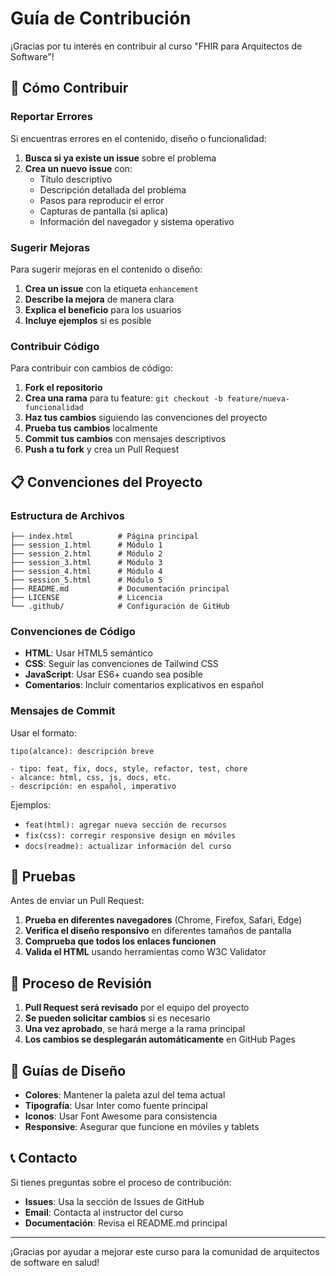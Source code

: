 # Guía de Contribución

¡Gracias por tu interés en contribuir al curso "FHIR para Arquitectos de Software"!

## 🎯 Cómo Contribuir

### Reportar Errores

Si encuentras errores en el contenido, diseño o funcionalidad:

1. **Busca si ya existe un issue** sobre el problema
2. **Crea un nuevo issue** con:
   - Título descriptivo
   - Descripción detallada del problema
   - Pasos para reproducir el error
   - Capturas de pantalla (si aplica)
   - Información del navegador y sistema operativo

### Sugerir Mejoras

Para sugerir mejoras en el contenido o diseño:

1. **Crea un issue** con la etiqueta `enhancement`
2. **Describe la mejora** de manera clara
3. **Explica el beneficio** para los usuarios
4. **Incluye ejemplos** si es posible

### Contribuir Código

Para contribuir con cambios de código:

1. **Fork el repositorio**
2. **Crea una rama** para tu feature: `git checkout -b feature/nueva-funcionalidad`
3. **Haz tus cambios** siguiendo las convenciones del proyecto
4. **Prueba tus cambios** localmente
5. **Commit tus cambios** con mensajes descriptivos
6. **Push a tu fork** y crea un Pull Request

## 📋 Convenciones del Proyecto

### Estructura de Archivos

```
├── index.html          # Página principal
├── session_1.html      # Módulo 1
├── session_2.html      # Módulo 2
├── session_3.html      # Módulo 3
├── session_4.html      # Módulo 4
├── session_5.html      # Módulo 5
├── README.md           # Documentación principal
├── LICENSE             # Licencia
└── .github/            # Configuración de GitHub
```

### Convenciones de Código

- **HTML**: Usar HTML5 semántico
- **CSS**: Seguir las convenciones de Tailwind CSS
- **JavaScript**: Usar ES6+ cuando sea posible
- **Comentarios**: Incluir comentarios explicativos en español

### Mensajes de Commit

Usar el formato:
```
tipo(alcance): descripción breve

- tipo: feat, fix, docs, style, refactor, test, chore
- alcance: html, css, js, docs, etc.
- descripción: en español, imperativo
```

Ejemplos:
- `feat(html): agregar nueva sección de recursos`
- `fix(css): corregir responsive design en móviles`
- `docs(readme): actualizar información del curso`

## 🧪 Pruebas

Antes de enviar un Pull Request:

1. **Prueba en diferentes navegadores** (Chrome, Firefox, Safari, Edge)
2. **Verifica el diseño responsivo** en diferentes tamaños de pantalla
3. **Comprueba que todos los enlaces funcionen**
4. **Valida el HTML** usando herramientas como W3C Validator

## 📝 Proceso de Revisión

1. **Pull Request será revisado** por el equipo del proyecto
2. **Se pueden solicitar cambios** si es necesario
3. **Una vez aprobado**, se hará merge a la rama principal
4. **Los cambios se desplegarán automáticamente** en GitHub Pages

## 🎨 Guías de Diseño

- **Colores**: Mantener la paleta azul del tema actual
- **Tipografía**: Usar Inter como fuente principal
- **Iconos**: Usar Font Awesome para consistencia
- **Responsive**: Asegurar que funcione en móviles y tablets

## 📞 Contacto

Si tienes preguntas sobre el proceso de contribución:

- **Issues**: Usa la sección de Issues de GitHub
- **Email**: Contacta al instructor del curso
- **Documentación**: Revisa el README.md principal

---

¡Gracias por ayudar a mejorar este curso para la comunidad de arquitectos de software en salud! 